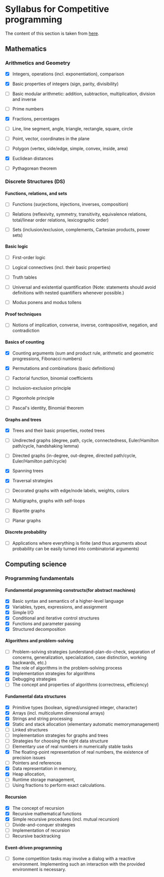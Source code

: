 # Syllabus for Competitive programming
The content of this section is taken from [here](https://people.ksp.sk/~misof/ioi-syllabus/).


## Mathematics
### Arithmetics and Geometry
- [x] Integers, operations (incl. exponentiation), comparison
- [x] Basic properties of integers (sign, parity, divisibility)
- [ ] Basic modular arithmetic: addition, subtraction, multiplication, division and inverse
- [ ] Prime numbers
- [x] Fractions, percentages
- [ ] Line, line segment, angle, triangle, rectangle, square, circle
- [ ] Point, vector, coordinates in the plane
- [ ] Polygon (vertex, side/edge, simple, convex, inside, area)
- [x] Euclidean distances
- [ ] Pythagorean theorem


### Discrete Structures (DS)
#### Functions, relations, and sets

- [ ] Functions (surjections, injections, inverses, composition)
- [ ] Relations (reflexivity, symmetry, transitivity, equivalence relations, total/linear order relations, lexicographic order)
- [ ] Sets (inclusion/exclusion, complements, Cartesian products, power sets)


#### Basic logic

- [ ] First-order logic
- [ ] Logical connectives (incl. their basic properties)
- [ ] Truth tables
- [ ] Universal and existential quantification (Note: statements should avoid definitions with nested quantifiers whenever possible.)
- [ ] Modus ponens and modus tollens


#### Proof techniques

- [ ] Notions of implication, converse, inverse, contrapositive, negation, and contradiction


#### Basics of counting

- [x] Counting arguments (sum and product rule, arithmetic and geometric progressions, Fibonacci numbers)
- [x] Permutations and combinations (basic definitions)
- [ ] Factorial function, binomial coefficients
- [ ] Inclusion-exclusion principle
- [ ] Pigeonhole principle
- [ ] Pascal's identity, Binomial theorem


#### Graphs and trees

- [x] Trees and their basic properties, rooted trees
- [ ] Undirected graphs (degree, path, cycle, connectedness, Euler/Hamilton path/cycle, handshaking lemma)
- [ ] Directed graphs (in-degree, out-degree, directed path/cycle, Euler/Hamilton path/cycle)
- [x] Spanning trees
- [x] Traversal strategies
- [ ] Decorated graphs with edge/node labels, weights, colors
- [ ] Multigraphs, graphs with self-loops
- [ ] Bipartite graphs
- [ ] Planar graphs


#### Discrete probability

- [ ] Applications where everything is finite (and thus arguments about probability can be easily turned into combinatorial arguments)


## Computing science

### Programming fundamentals

#### Fundamental programming constructs(for abstract machines)

- [x] Basic syntax and semantics of a higher-level language
- [x] Variables, types, expressions, and assignment
- [x] Simple I/O
- [x] Conditional and iterative control structures
- [x] Functions and parameter passing
- [x] Structured decomposition

#### Algorithms and problem-solving

- [ ] Problem-solving strategies (understand-plan-do-check, separation of concerns, generalization, specialization, case distinction, working backwards, etc.)
- [x] The role of algorithms in the problem-solving process
- [x] Implementation strategies for algorithms
- [x] Debugging strategies
- [ ] The concept and properties of algorithms (correctness, efficiency)

#### Fundamental data structures

- [x] Primitive types (boolean, signed/unsigned integer, character)
- [x] Arrays (incl. multicolumn dimensional arrays)
- [x] Strings and string processing
- [x] Static and stack allocation (elementary automatic memorymanagement)
- [ ] Linked structures
- [ ] Implementation strategies for graphs and trees
- [ ] Strategies for choosing the right data structure
- [ ] Elementary use of real numbers in numerically stable tasks
- [x] The floating-point representation of real numbers, the existence of precision issues
- [ ] Pointers and references
- [x] Data representation in memory,
- [x] Heap allocation,
- [ ] Runtime storage management,
- [ ] Using fractions to perform exact calculations.

#### Recursion

- [x] The concept of recursion
- [x] Recursive mathematical functions
- [x] Simple recursive procedures (incl. mutual recursion)
- [ ] Divide-and-conquer strategies
- [ ] Implementation of recursion
- [ ] Recursive backtracking

#### Event-driven programming

- [ ] Some competition tasks may involve a dialog with a reactive environment. Implementing such an interaction with the provided environment is necessary.








